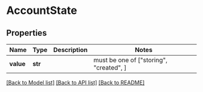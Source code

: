 # AccountState


## Properties
Name | Type | Description | Notes
------------ | ------------- | ------------- | -------------
**value** | **str** |  |  must be one of ["storing", "created", ]

[[Back to Model list]](../README.md#documentation-for-models) [[Back to API list]](../README.md#documentation-for-api-endpoints) [[Back to README]](../README.md)


